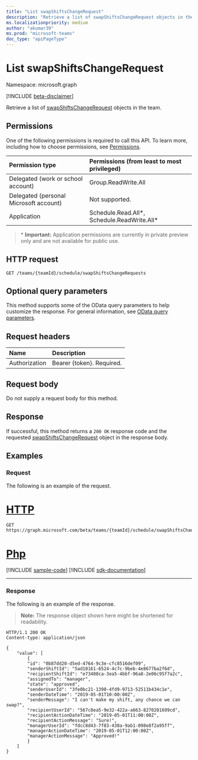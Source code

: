 ```yaml
---
title: "List swapShiftsChangeRequest"
description: "Retrieve a list of swapShiftsChangeRequest objects in the team."
ms.localizationpriority: medium
author: "akumar39"
ms.prod: "microsoft-teams"
doc_type: "apiPageType"
---
```


# List swapShiftsChangeRequest

Namespace: microsoft.graph

[!INCLUDE [beta-disclaimer](../../includes/beta-disclaimer.md)]

Retrieve a list of [swapShiftsChangeRequest](../resources/swapshiftschangerequest.md) objects in the team.

## Permissions

One of the following permissions is required to call this API. To learn more, including how to choose permissions, see [Permissions](/graph/permissions-reference).

| Permission type                        | Permissions (from least to most privileged) |
|:---------------------------------------|:--------------------------------------------|
| Delegated (work or school account)     | Group.ReadWrite.All |
| Delegated (personal Microsoft account) | Not supported. |
| Application | Schedule.Read.All*, Schedule.ReadWrite.All*  |

>\* **Important:** Application permissions are currently in private preview only and are not available for public use.

## HTTP request

<!-- { "blockType": "ignored" } -->

```http
GET /teams/{teamId}/schedule/swapShiftsChangeRequests
```

## Optional query parameters

This method supports some of the OData query parameters to help customize the response. For general information, see [OData query parameters](/graph/query-parameters).

## Request headers

| Name      |Description|
|:----------|:----------|
| Authorization | Bearer {token}. Required. |

## Request body

Do not supply a request body for this method.

## Response

If successful, this method returns a `200 OK` response code and the requested [swapShiftsChangeRequest](../resources/swapshiftschangerequest.md) object in the response body.

## Examples

### Request

The following is an example of the request.

# [HTTP](#tab/http)
<!-- {
  "blockType": "request",
  "name": "get_swapshiftschangerequest_2"
}-->

```msgraph-interactive
GET https://graph.microsoft.com/beta/teams/{teamId}/schedule/swapShiftsChangeRequests
```

# [Php](#tab/php)
[!INCLUDE [sample-code](../includes/snippets/php/get-swapshiftschangerequest-2-php-snippets.md)]
[!INCLUDE [sdk-documentation](../includes/snippets/snippets-sdk-documentation-link.md)]

---


### Response

The following is an example of the response.

> **Note:** The response object shown here might be shortened for readability.

<!-- {
  "blockType": "response",
  "truncated": true,
  "@odata.type": "microsoft.graph.swapShiftsChangeRequest"
} -->

```http
HTTP/1.1 200 OK
Content-type: application/json

{
    "value": [
        {
        "id": "0b87dd20-d5ed-4764-9c3e-cfc8516def09",
        "senderShiftId": "5ad10161-6524-4c7c-9beb-4e8677ba2f6d",
        "recipientShiftId": "e73408ca-3ea5-4bbf-96a8-2e06c95f7a2c",
        "assignedTo": "manager",
        "state": "approved",
        "senderUserId": "3fe0bc21-1398-4fd9-9713-52511b434c1e",
        "senderDateTime": "2019-05-01T10:00:00Z",
        "senderMessage": "I can't make my shift, any chance we can swap?",
        "recipientUserId": "567c8ea5-9e32-422a-a663-8270201699cd",
        "recipientActionDateTime": "2019-05-01T11:00:00Z",
        "recipientActionMessage": "Sure!",
        "managerUserId": "fdcc8d43-7f83-438a-9ab1-098e8f2a95ff",
        "managerActionDateTime": "2019-05-01T12:00:00Z",
        "managerActionMessage": "Approved!"
        }
    ]
}

```

<!-- uuid: 16cd6b66-4b1a-43a1-adaf-3a886856ed98
2019-02-04 14:57:30 UTC -->
<!-- {
  "type": "#page.annotation",
  "description": "List swapShiftsChangeRequests",
  "keywords": "",
  "section": "documentation",
  "tocPath": ""
}-->


